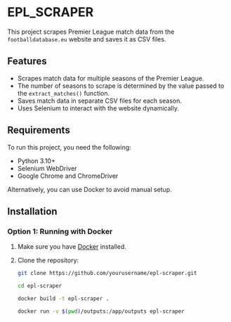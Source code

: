 # EPL_SCRAPER

This project scrapes Premier League match data from the `footballdatabase.eu` website and saves it as CSV files.

## Features

- Scrapes match data for multiple seasons of the Premier League.
- The number of seasons to scrape is determined by the value passed to the `extract_matches()` function.
- Saves match data in separate CSV files for each season.
- Uses Selenium to interact with the website dynamically.

## Requirements

To run this project, you need the following:
- Python 3.10+
- Selenium WebDriver
- Google Chrome and ChromeDriver

Alternatively, you can use Docker to avoid manual setup.

## Installation

### Option 1: Running with Docker

1. Make sure you have [Docker](https://www.docker.com/get-started) installed.
2. Clone the repository:
   ```bash
   git clone https://github.com/yourusername/epl-scraper.git
   ```
   
   ```bash
   cd epl-scraper
   ```
   
   ```bash
   docker build -t epl-scraper .
   ```
   ```bash
   docker run -v $(pwd)/outputs:/app/outputs epl-scraper
   ```
